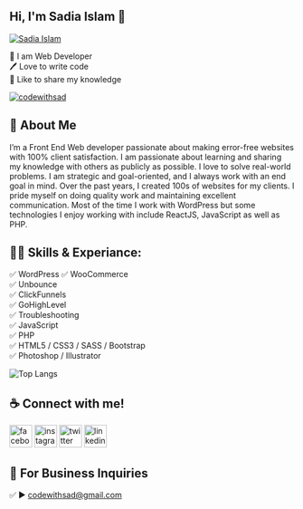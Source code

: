 ## Hi, I'm Sadia Islam 👋
[<img src='https://github.com/codewithsad/codwithsad/blob/main/img/bg.jpg?raw=true' alt='Sadia Islam'>](https://github.com/codewithsad/)
<p>
👑 I am Web Developer <br> 
🖊️ Love to write code <br> 
🎤 Like to share my knowledge </p> 


<p align="left"> <a href="https://twitter.com/codewithsad" target="blank"><img src="https://img.shields.io/twitter/follow/codewithsad?logo=twitter&style=for-the-badge" alt="codewithsad" /></a> </p>

## 🚀 About Me
I’m a Front End Web developer passionate about making error-free websites with 100% client satisfaction. I am passionate about learning and sharing my knowledge with others as publicly as possible. I love to solve real-world problems. I am strategic and goal-oriented, and I always work with an end goal in mind. Over the past years, I created 100s of websites for my clients. I pride myself on doing quality work and maintaining excellent communication. Most of the time I work with WordPress but some technologies I enjoy working with include ReactJS, JavaScript as well as PHP. 

## 👨‍💻 Skills & Experiance: 
✅ WordPress <be>
✅ WooCommerce <br>
✅ Unbounce <br> 
✅ ClickFunnels <br> 
✅ GoHighLevel <br> 
✅ Troubleshooting <br> 
✅ JavaScript <br>
✅ PHP <br>
✅ HTML5 / CSS3 / SASS / Bootstrap <br>
✅ Photoshop / Illustrator <br>

![Top Langs](https://github-readme-stats.vercel.app/api/top-langs/?username=codewithsad&layout=compact)


## ☕ Connect with me!
[<img src='https://github.com/codewithsad/codwithsad/blob/main/img/facebook.png?raw=true' alt='facebook' height='40'>](https://www.facebook.com/codewithsad)  [<img src='https://github.com/codewithsad/codwithsad/blob/main/img/instagram.png?raw=true' alt='instagram' height='40'>](https://www.instagram.com/codewithsad/)  [<img src='https://github.com/codewithsad/codwithsad/blob/main/img/twitter.png?raw=true' alt='twitter' height='40'>](https://twitter.com/codwithsad)  [<img src='https://github.com/codewithsad/codwithsad/blob/main/img/linkedin.png?raw=true' alt='linkedin' height='40'>](https://www.linkedin.com/in/web-developer-codewithsad/)  



## 📧 For Business Inquiries 
✅  ► codewithsad@gmail.com

